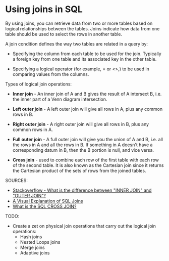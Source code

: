 # Using joins in SQL

By using joins, you can retrieve data from two or more tables based on logical relationships between the tables. Joins indicate how data from one table should be used to select the rows in another table.

A join condition defines the way two tables are related in a query by:

* Specifying the column from each table to be used for the join. Typically a foreign key from one table and its associated key in the other table.

* Specifying a logical operator (for example, = or <>,) to be used in comparing values from the columns.

Types of logical join operations:

* **Inner join** - An inner join of A and B gives the result of A intersect B, i.e. the inner part of a Venn diagram intersection.

* **Left outer join** - A left outer join will give all rows in A, plus any common rows in B.

* **Right outer join** - A right outer join will give all rows in B, plus any common rows in A.

* **Full outer join** - A full outer join will give you the union of A and B, i.e. all the rows in A and all the rows in B. If something in A doesn't have a corresponding datum in B, then the B portion is null, and vice versa.

* **Cross join** - used to combine each row of the first table with each row of the second table. It is also known as the Cartesian join since it returns the Cartesian product of the sets of rows from the joined tables.

SOURCES:
* [Stackoverflow - What is the difference between "INNER JOIN" and "OUTER JOIN"?](https://stackoverflow.com/questions/38549/what-is-the-difference-between-inner-join-and-outer-join)
* [A Visual Explanation of SQL Joins](https://blog.codinghorror.com/a-visual-explanation-of-sql-joins/)
* [What is the SQL CROSS JOIN?](https://www.educative.io/edpresso/what-is-the-sql-cross-join)

TODO:
* Create a zet on physical join operations that carry out the logical join operations:
  * Hash joins
  * Nested Loops joins
  * Merge joins
  * Adaptive joins